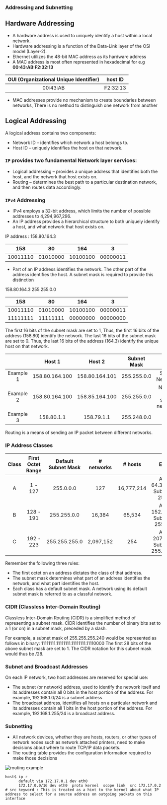 ### Addressing and Subnetting

## Hardware Addressing
* A hardware address is used to uniquely identify a host within a local network. 
* Hardware addressing is a function of the Data-Link layer of the OSI model (Layer-2).
* Ethernet utilizes the 48-bit MAC address as its hardware address     
* A MAC address is most often represented in hexadecimal for e.g **00:43:AB:F2:32:13**

| OUI (Organizational Unique Identifier) |  host ID |
|:--------------------------------------:|:--------:|
|                00:43:AB                | F2:32:13 |

* MAC addresses provide no mechanism to create boundaries between networks, There is no method to distinguish one network from another

## Logical Addressing
A logical address contains two components:
* Network ID – identifies which network a host belongs to.
* Host ID – uniquely identifies the host on that network.


### `IP` provides two fundamental Network layer services:
* Logical addressing – provides a unique address that identifies both the host, and the network that host exists on.
* Routing – determines the best path to a particular destination network, and then routes data accordingly.

### `IPv4` Addressing
* IPv4 employs a 32-bit address, which limits the number of possible addresses to 4,294,967,296.
* An IP address provides a hierarchical structure to both uniquely identify a host, and what network that host exists on.

IP address : 158.80.164.3

|    158   |    80    |    164   |     3    |
|:--------:|:--------:|:--------:|:--------:|
| 10011110 | 01010000 | 10100100 | 00000011 |


* Part of an IP address identifies the network. The other part of the address identifies the host. A subnet mask is required to provide this distinction

158.80.164.3 255.255.0.0

|    158   |    80    |    164   |     3    |
|:--------:|:--------:|:--------:|:--------:|
| 10011110 | 01010000 | 10100100 | 00000011 |
| 11111111 | 11111111 | 00000000 | 00000000 |


The first 16 bits of the subnet mask are set to 1, Thus, the first 16 bits of the address (158.80) identify the network. 
The last 16 bits of the subnet mask are set to 0. Thus, the last 16 bits of the address (164.3) identify the unique host on that network.

|           |     Host 1     |     Host 2     | Subnet Mask |                         |
|:---------:|:--------------:|:--------------:|:-----------:|:-----------------------:|
| Example 1 | 158.80.164.100 | 158.80.164.101 | 255.255.0.0 |       Same Network      |
| Example 2 | 158.80.164.100 | 158.85.164.100 | 255.255.0.0 | Not on the same network |
| Example 3 |   158.80.1.1   |   158.79.1.1   | 255.248.0.0 |            ?            |


Routing is a means of sending an IP packet between different networks.

### IP Address Classes
| Class | **First** Octet Range | Default Subnet Mask | # networks |   # hosts  |                      Example                     |
|:-----:|:-----------------:|:-------------------:|:----------:|:----------:|:------------------------------------------------:|
|   A   |      1 - 127      |      255.0.0.0      |     127    | 16,777,214 |   Address: 64.32.254.100 Subnet Mask: 255.0.0.0  |
|   B   |     128 - 191     |     255.255.0.0     |   16,384   |   65,534   |  Address: 152.41.12.195 Subnet Mask: 255.255.0.0 |
|   C   |     192 - 223     |    255.255.255.0    |  2,097,152 |     254    | Address: 207.79.233.6 Subnet Mask: 255.255.255.0 |


Remember the following three rules:
* The first octet on an address dictates the class of that address.
* The subnet mask determines what part of an address identifies the network, and what part identifies the host.
* Each class has a default subnet mask. A network using its default subnet mask is referred to as a classful network.


### CIDR (Classless Inter-Domain Routing)
Classless Inter-Domain Routing (CIDR) is a simplified method of representing a subnet mask. 
CIDR identifies the number of binary bits set to a 1 (or on) in a subnet mask, preceded by a slash.
  
For example, a subnet mask of 255.255.255.240 would be represented as follows in binary:
11111111.11111111.11111111.11110000
The first 28 bits of the above subnet mask are set to 1. 
The CIDR notation for this subnet mask would thus be /28. 

### Subnet and Broadcast Addresses
On each IP network, two host addresses are reserved for special use:
* The subnet (or network) address, used to identify the network itself and its addresses contain all 0 bits in the host portion of the address.
For example, 192.168.1.0/24 is a subnet address
* The broadcast address, identifies all hosts on a particular network and its addresses contain all 1 bits in the host portion of the address.
For example, 192.168.1.255/24 is a broadcast address.

### Subnetting 

* All network devices, whether they are hosts, routers, or other types of network nodes such as network attached printers, need to make decisions about where to route TCP/IP data packets.  
* The routing table provides the configuration information required to make those decisions

![routing example](https://docs.google.com/drawings/d/1srR0yFHf3bBPyxDXSh_zMmDERhU6xdoktBy-ifVQebg/pub?w=930&h=328)

~~~~
host$ ip r
      default via 172.17.0.1 dev eth0
      172.17.0.0/16 dev eth0  proto kernel  scope link  src 172.17.0.2
# src keyword : This is treated as a hint to the kernel about what IP address to select for a source address on outgoing packets on this interface
~~~~
